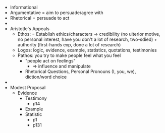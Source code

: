 - Informational
- Argumentative = aim to persuade/agree with
- Rhetorical = persuade to act
-
- Aristotle's Appeals
	- Ethos: = Establish ethics/characters -> credibility (no ulterior motive, no personal interest, have you don't a lot of research, two-sdied) + authority (first-hands exp, done a lot of research)
	- Logos: logic, evidence, example, statistics, quotations, testimonies
	- Pathos: you try to make people feel what you feel
		- "people act on feelings"
			- => influence and manipulate
		- Rhetorical Questions, Personal Pronouns (I, you, we), diction/word choice
-
- Modest Proposal
	- Evidence
		- Testimony
			- p14
		- Example
		- Statistic
			- p1
			- p131
